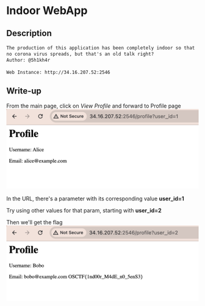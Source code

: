 # Indoor WebApp

## Description

```
The production of this application has been completely indoor so that no corona virus spreads, but that's an old talk right?
Author: @5h1kh4r

Web Instance: http://34.16.207.52:2546
```

## Write-up

From the main page, click on _View Profile_ and forward to Profile page
![alt text](Indoor_1.png)

In the URL, there's a parameter with its corresponding value **user_id=1**

Try using other values for that param, starting with **user_id=2**

Then we'll get the flag
![alt text](Indoor_2.png)
